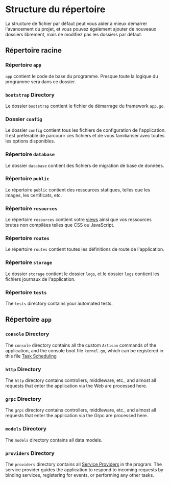 # Structure du répertoire

La structure de fichier par défaut peut vous aider à mieux démarrer l'avancement du projet, et vous pouvez également ajouter de nouveaux dossiers librement, mais
ne modifiez pas les dossiers par défaut.

## Répertoire racine

### Répertoire `app`

`app` contient le code de base du programme. Presque toute la logique du programme sera dans ce dossier.

### `bootstrap` Directory

Le dossier `bootstrap` contient le fichier de démarrage du framework `app.go`.

### Dossier `config`

Le dossier `config` contient tous les fichiers de configuration de l'application. Il est préférable de parcourir ces fichiers et
de vous familiariser avec toutes les options disponibles.

### Répertoire `database`

Le dossier `database` contient des fichiers de migration de base de données.

### Répertoire `public`

Le répertoire `public` contient des ressources statiques, telles que les images, les certificats, etc.

### Répertoire `resources`

Le répertoire `resources` contient votre [views](../basic/views) ainsi que vos ressources brutes non compilées telles que
CSS ou JavaScript.

### Répertoire `routes`

Le répertoire `routes` contient toutes les définitions de route de l'application.

### Répertoire `storage`

Le dossier `storage` contient le dossier `logs`, et le dossier `logs` contient les fichiers journaux de l'application.

### Répertoire `tests`

The `tests` directory contains your automated tests.

## Répertoire `app`

### `console` Directory

The `console` directory contains all the custom `Artisan` commands of the application, and the console boot file
`kernel.go`, which can be registered in this file [Task Scheduling](../advanced/schedule)

### `http` Directory

The `http` directory contains controllers, middleware, etc., and almost all requests that enter the application via the
Web are processed here.

### `grpc` Directory

The `grpc` directory contains controllers, middleware, etc., and almost all requests that enter the application via the
Grpc are processed here.

### `models` Directory

The `models` directory contains all data models.

### `providers` Directory

The `providers` directory contains all [Service Providers](../foundation/providers) in the
program. The service provider guides the application to respond to incoming requests by binding services, registering
for events, or performing any other tasks.
